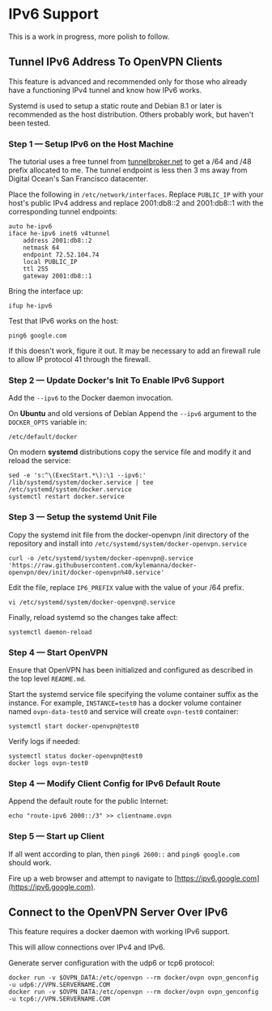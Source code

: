 # IPv6 Support

This is a work in progress, more polish to follow.

## Tunnel IPv6 Address To OpenVPN Clients

This feature is advanced and recommended only for those who already have a functioning IPv4 tunnel and know how IPv6 works.

Systemd is used to setup a static route and Debian 8.1 or later is recommended as the host distribution.  Others probably work, but haven't been tested.


### Step 1 — Setup IPv6 on the Host Machine

The tutorial uses a free tunnel from [tunnelbroker.net](https://tunnelbroker.net/) to get a /64 and /48 prefix allocated to me.  The tunnel endpoint is less then 3 ms away from Digital Ocean's San Francisco datacenter.

Place the following in `/etc/network/interfaces`.  Replace `PUBLIC_IP` with your host's public IPv4 address and replace 2001:db8::2 and 2001:db8::1 with the corresponding tunnel endpoints:

    auto he-ipv6
    iface he-ipv6 inet6 v4tunnel
        address 2001:db8::2
        netmask 64
        endpoint 72.52.104.74
        local PUBLIC_IP
        ttl 255
        gateway 2001:db8::1

Bring the interface up:

    ifup he-ipv6

Test that IPv6 works on the host:

    ping6 google.com

If this doesn't work, figure it out.  It may be necessary to add an firewall rule to allow IP protocol 41 through the firewall.


### Step 2 — Update Docker's Init To Enable IPv6 Support

Add the `--ipv6` to the Docker daemon invocation.

On **Ubuntu** and old versions of Debian Append the `--ipv6` argument to the `DOCKER_OPTS` variable in:

    /etc/default/docker

On modern **systemd** distributions copy the service file and modify it and reload the service:

    sed -e 's:^\(ExecStart.*\):\1 --ipv6:' /lib/systemd/system/docker.service | tee /etc/systemd/system/docker.service
    systemctl restart docker.service


### Step 3 — Setup the systemd Unit File

Copy the systemd init file from the docker-openvpn /init directory of the repository and install into `/etc/systemd/system/docker-openvpn.service`

    curl -o /etc/systemd/system/docker-openvpn@.service 'https://raw.githubusercontent.com/kylemanna/docker-openvpn/dev/init/docker-openvpn%40.service'

Edit the file, replace `IP6_PREFIX` value with the value of your /64 prefix.

    vi /etc/systemd/system/docker-openvpn@.service

Finally, reload systemd so the changes take affect:

    systemctl daemon-reload

### Step 4 — Start OpenVPN

Ensure that OpenVPN has been initialized and configured as described in the top level `README.md`.

Start the systemd service file specifying the volume container suffix as the instance.  For example, `INSTANCE=test0` has a docker volume container named `ovpn-data-test0` and service will create `ovpn-test0` container:

    systemctl start docker-openvpn@test0

Verify logs if needed:

    systemctl status docker-openvpn@test0
    docker logs ovpn-test0

### Step 4 — Modify Client Config for IPv6 Default Route

Append the default route for the public Internet:

    echo "route-ipv6 2000::/3" >> clientname.ovpn

### Step 5 — Start up Client

If all went according to plan, then `ping6 2600::` and `ping6 google.com` should work.

Fire up a web browser and attempt to navigate to [https://ipv6.google.com](https://ipv6.google.com).


## Connect to the OpenVPN Server Over IPv6

This feature requires a docker daemon with working IPv6 support.

This will allow connections over IPv4 and IPv6.

Generate server configuration with the udp6 or tcp6 protocol:

    docker run -v $OVPN_DATA:/etc/openvpn --rm docker/ovpn ovpn_genconfig -u udp6://VPN.SERVERNAME.COM
    docker run -v $OVPN_DATA:/etc/openvpn --rm docker/ovpn ovpn_genconfig -u tcp6://VPN.SERVERNAME.COM
